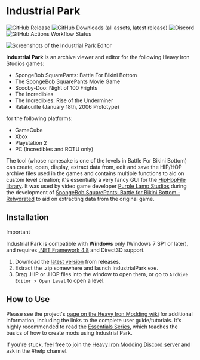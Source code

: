 # Industrial Park
![GitHub Release](https://img.shields.io/github/v/release/IgorSeabra4/IndustrialPark)  ![GitHub Downloads (all assets, latest release)](https://img.shields.io/github/downloads/IgorSeabra4/IndustrialPark/latest/total) ![Discord](https://img.shields.io/discord/446321271635050506?logo=discord&logoColor=white) ![GitHub Actions Workflow Status](https://img.shields.io/github/actions/workflow/status/IgorSeabra4/IndustrialPark/build.yml)

![Screenshots of the Industrial Park Editor](https://github.com/igorseabra4/IndustrialPark/assets/12785991/6c3e7981-b69b-4e56-b081-243d30a4cd54)

**Industrial Park** is an archive viewer and editor for the following Heavy Iron Studios games:

* SpongeBob SquarePants: Battle For Bikini Bottom
* The SpongeBob SquarePants Movie Game
* Scooby-Doo: Night of 100 Frights
* The Incredibles
* The Incredibles: Rise of the Underminer
* Ratatouille (January 18th, 2006 Prototype)

for the following platforms:

* GameCube
* Xbox
* Playstation 2
* PC (Incredibles and ROTU only)

The tool (whose namesake is one of the levels in Battle For Bikini Bottom) can create, open, display, extract data from, edit and save the HIP/HOP archive files used in the games and contains multiple functions to aid on custom level creation; it's essentially a very fancy GUI for the [HipHopFile library](https://github.com/igorseabra4/HipHopTool). It was used by video game developer [Purple Lamp Studios](https://www.purplelamp.com/) during the development of [SpongeBob SquarePants: Battle for Bikini Bottom - Rehydrated](https://www.purplelamp.com/projects/spongebob-squarepants-rehydrated/) to aid on extracting data from the original game.

## Installation
> [!IMPORTANT]
> Industrial Park is compatible with **Windows** only (Windows 7 SP1 or later), and requires [.NET Framework 4.8](https://dotnet.microsoft.com/en-us/download/dotnet-framework/net48) and Direct3D support.

1. Download the [latest version](https://github.com/igorseabra4/IndustrialPark/releases/latest) from releases.
2. Extract the .zip somewhere and launch IndustrialPark.exe.
3. Drag .HIP or .HOP files into the window to open them, or go to `Archive Editor > Open Level` to open a level.

## How to Use
Please see the project's [page on the Heavy Iron Modding wiki](https://heavyironmodding.org/wiki/Industrial_Park_(level_editor)) for additional information, including the links to the complete user guide/tutorials. It's highly recommended to read the [Essentials Series](https://heavyironmodding.org/wiki/Essentials_Series), which teaches the basics of how to create mods using Industrial Park.

If you're stuck, feel free to join the [Heavy Iron Modding Discord server](https://discord.gg/9eAE6UB) and ask in the #help channel.

